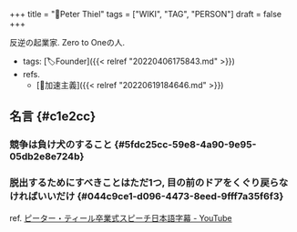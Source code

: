+++
title = "👨Peter Thiel"
tags = ["WIKI", "TAG", "PERSON"]
draft = false
+++

反逆の起業家. Zero to Oneの人.

-   tags: [🏷Founder]({{< relref "20220406175843.md" >}})
-   refs.
    -   [📝加速主義]({{< relref "20220619184646.md" >}})


## 名言 {#c1e2cc}


### 競争は負け犬のすること {#5fdc25cc-59e8-4a90-9e95-05db2e8e724b}


### 脱出するためにすべきことはただ1つ, 目の前のドアをくぐり戻らなければいいだけ {#044c9ce1-d096-4473-8eed-9fff7a35f6f3}

ref. [ピーター・ティール卒業式スピーチ日本語字幕 - YouTube](https://www.youtube.com/watch?v=sepRIIQvWyE)
